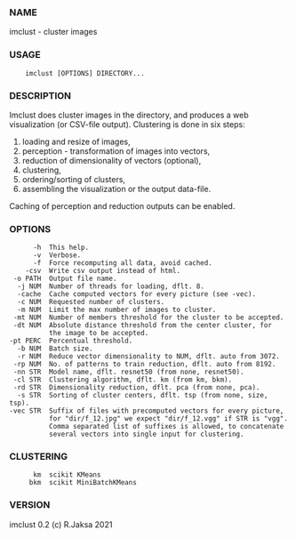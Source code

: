 ### NAME
imclust - cluster images

### USAGE
        imclust [OPTIONS] DIRECTORY...

### DESCRIPTION
Imclust does cluster images in the directory, and produces
a web visualization (or CSV-file output). Clustering is done
in six steps:

   1. loading and resize of images,
   2. perception - transformation of images into vectors,
   3. reduction of dimensionality of vectors (optional),
   4. clustering,
   5. ordering/sorting of clusters,
   6. assembling the visualization or the output data-file.

Caching of perception and reduction outputs can be enabled.

### OPTIONS
          -h  This help.
          -v  Verbose.
          -f  Force recomputing all data, avoid cached.
        -csv  Write csv output instead of html.
     -o PATH  Output file name.
      -j NUM  Number of threads for loading, dflt. 8.
      -cache  Cache computed vectors for every picture (see -vec).
      -c NUM  Requested number of clusters.
      -m NUM  Limit the max number of images to cluster.
     -mt NUM  Number of members threshold for the cluster to be accepted.
     -dt NUM  Absolute distance threshold from the center cluster, for
              the image to be accepted.
    -pt PERC  Percentual threshold.
      -b NUM  Batch size.
      -r NUM  Reduce vector dimensionality to NUM, dflt. auto from 3072.
     -rp NUM  No. of patterns to train reduction, dflt. auto from 8192.
     -nn STR  Model name, dflt. resnet50 (from none, resnet50).
     -cl STR  Clustering algorithm, dflt. km (from km, bkm).
     -rd STR  Dimensionality reduction, dflt. pca (from none, pca).
      -s STR  Sorting of cluster centers, dflt. tsp (from none, size, tsp).
    -vec STR  Suffix of files with precomputed vectors for every picture,
              for "dir/f_12.jpg" we expect "dir/f_12.vgg" if STR is "vgg".
              Comma separated list of suffixes is allowed, to concatenate
              several vectors into single input for clustering.

### CLUSTERING
          km  scikit KMeans
         bkm  scikit MiniBatchKMeans

### VERSION
imclust 0.2 (c) R.Jaksa 2021

